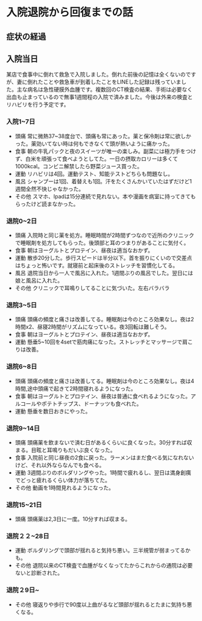 # 入院退院から回復までの話

## 症状の経過
## 入院当日
某店で食事中に倒れて救急で入院しました。倒れた前後の記憶は全くないのですが、妻に倒れたことや救急車が到着したことをLINEした記録は残っていました。主な病名は急性硬膜外血腫です。複数回のCT検査の結果、手術は必要なく出血も止まっているので無事1週間程の入院で済みました。今後は外来の検査とリハビリを行う予定です。

### 入院1~7日
- 頭痛
常に微熱37~38度台で、頭痛も常にあった。薬と保冷剤は常に欲しかった。薬効いてない時は何もできなくて頭が熱いように痛かった。
- 食事
朝の牛乳パックと夜のスイーツが唯一の楽しみ。副菜には極力手をつけず、白米を頑張って食べようとしてた。一日の摂取カロリーは多くて1000kcal。コンビニ解禁したら野菜ジュース買った。
- 運動
リハビリは4回。運動テスト、知能テストどちらも問題なし。
- 風呂
シャンプーは1回、着替えも1回。汗をたくさんかいていたはずだけど1週間全然不快じゃなかった。
- その他
スマホ、Ipadは15分連続で見れない。本や漫画を病室に持ってきてもらったけど読まなかった。

### 退院0~2日
- 頭痛
入院時と同じ薬を処方。睡眠時間が2時間ずつなので近所のクリニックで睡眠剤を処方してもらった。後頭部と耳のつまりがあることに気付く。
- 食事
朝はヨーグルトとプロテイン、昼夜は適当なおかず。
- 運動
散歩20分した。歩行スピードは半分以下。首を振りにくいので交差点はちょっと怖いです。就寝前と起床後のストレッチを習慣化してる。
- 風呂
退院当日から一人で風呂に入れた。1週間ぶりの風呂でした。翌日には娘と風呂に入れた。
- その他
クリニックで耳鳴りしてることに気づいた。左右バラバラ

### 退院3~5日
- 頭痛
頭痛の頻度と痛さは改善してる。睡眠剤は今のところ効果なし。夜は2時間x2、昼寝2時間がリズムになっている。夜3回転は難しそう。
- 食事
朝はヨーグルトとプロテイン、昼夜は適当なおかず。
- 運動
懸垂5~10回を4setで筋肉痛になった。ストレッチとマッサージで肩こりは改善。

### 退院6~8日
- 頭痛
頭痛の頻度と痛さは改善してる。睡眠剤は今のところ効果なし。夜は4時間,途中頭痛で起きて2時間寝れるようになった。
- 食事
朝はヨーグルトとプロテイン、昼夜は普通に食べれるようになった。アルコールやポテトチップス、ドーナッツも食べれた。
- 運動
懸垂を数日おきにやった。

### 退院9~14日
- 頭痛
頭痛薬を飲まないで済む日があるくらいに良くなった。30分すれば収まる。目眩と耳鳴りもだいぶ良くなった。
- 食事
入院前と同じ昼夜の2食に戻った。ラーメンはまだ食べる気になれないけど、それ以外ならなんでも食べる。
- 運動
3週間ぶりのボルダリングやった。1時間で疲れるし、翌日は満身創痍でどっと疲れるくらい体力が落ちてた。
- その他
動画を1時間見れるようになった。

### 退院15~21日
- 頭痛
頭痛薬は2,3日に一度。10分すれば収まる。

### 退院２２~28日
- 運動
ボルダリングで頭部が揺れると気持ち悪い。三半規管が弱まってるかも。
- その他
退院以来のCT検査で血腫がなくなってたからこれからの通院は必要ないと診断された。

### 退院２9日~
- その他
寝返りや歩行で90度以上曲がるなど頭部が揺れるとたまに気持ち悪くなる。